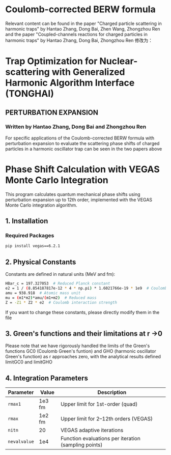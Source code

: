 # Coulomb-corrected BERW formula 
Relevant content can be found in the paper "Charged particle scattering in harmonic traps"  by Hantao Zhang, Dong Bai, Zhen Wang, Zhongzhou Ren and the paper "Coupled-channels reactions for charged particles in harmonic traps"
by Hantao Zhang, Dong Bai, Zhongzhou Ren
修改为：
# Trap Optimization for Nuclear-scattering with Generalized Harmonic Algorithm Interface (TONGHAI)

## PERTURBATION EXPANSION
### Written by Hantao Zhang, Dong Bai and Zhongzhou Ren
For specific applications of the Coulomb-corrected BERW formula with perturbation expansion to evaluate the  scattering phase shifts of charged particles in a harmonic oscillator trap can be  seen in the
two papers above

# Phase Shift Calculation with VEGAS Monte Carlo Integration

This program calculates quantum mechanical phase shifts using perturbation expansion up to 12th order, implemented with the VEGAS Monte Carlo integration algorithm.

## 1. Installation

### Required Packages
```bash
pip install vegas==6.2.1 
```

## 2. Physical Constants
Constants are defined in natural units (MeV and fm):
```bash
HBar_c = 197.327053  # Reduced Planck constant 
e2 = 1 / (8.854187817e-12 * 4 * np.pi) * 1.6021766e-19 * 1e9  # Coulomb constant 
amu = 938.918  # Atomic mass unit 
mu = (m1*m2)*amu/(m1+m2)  # Reduced mass
Z = -Z1 * Z2 * e2  # Coulomb interaction strength
```
If you want to change these constants, please directly modify them in the  file


## 3. Green's functions and their limitations at r ->0 
Please note that we have rigorously handled the limits of the Green's functions GC0 (Coulomb Green's funtion) and GHO (harmonic  oscillator Green's function) as r approaches zero, with the analytical results defined limitGC0 and limitGHO

## 4. Integration Parameters
| Parameter   | Value  | Description                          |
|-------------|--------|--------------------------------------|
| `rmax1`     | 1e3 fm | Upper limit for 1st-order (quad)     |
| `rmax`      | 1e2 fm | Upper limit for 2–12th orders (VEGAS) |
| `nitn`      | 20     | VEGAS adaptive iterations            |
| `nevalvalue`| 1e4    | Function evaluations per iteration (sampling points)   |

